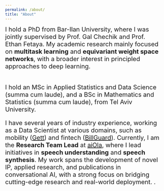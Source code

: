 ```yaml
---
permalink: /about/
title: "About"
---
```


<span style="font-size:20px;">
I hold a PhD from Bar-Ilan University, where I was jointly supervised by 
Prof. Gal Chechik and Prof. Ethan Fetaya. My academic research mainly focused on <b>multitask learning</b> and <b>equivariant weight space networks</b>, 
with a broader interest in principled approaches to deep learning.
<br><br>

I hold an MSc in Applied Statistics and Data Science (summa cum laude), and a BSc in Mathematics and Statistics (summa cum laude), from Tel Aviv University.

I have several years of industry experience, working as a Data Scientist at various domains, such as mobility (<a href="https://gett.com/il/">Gett</a>) and fintech (<a href="https://www.prosper.com/">BillGuard</a>). Currently, I am the <b>Research Team Lead</b> at <a href="https://www.aiola.ai/">aiOla</a>, where I lead initiatives in <b>speech understanding</b> and <b>speech synthesis</b>. 
My work spans the development of novel IP, applied research, and publications in conversational AI, with a strong focus on bridging cutting-edge research and real-world deployment.
</span>.